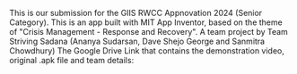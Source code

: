 This is our submission for the GIIS RWCC Appnovation 2024 (Senior Category). This is an app built with MIT App Inventor, based on the theme of "Crisis Management - Response and Recovery".
A team project by Team Striving Sadana (Ananya Sudarsan, Dave Shejo George and Sanmitra Chowdhury) The Google Drive Link that contains the demonstration video, original .apk file and team details: 
